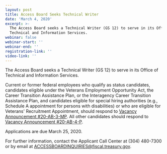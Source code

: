 ```yaml
---
layout: post
title: Access Board Seeks Technical Writer
date: 'March 4, 2020'
excerpt: >-
  The Access Board seeks a Technical Writer (GS 12) to serve in its Office of
  Technical and Information Services.
webinar: false
webinar-start: ''
webinar-end: ''
registration-link: ''
video-link: ''
---
```

The Access Board seeks a Technical Writer (GS 12) to serve in its Office of Technical and Information Services.

Current or former federal employees who qualify as status candidates, candidates eligible under the Veterans Employment Opportunity Act, the Career Transition Assistance Plan, or the Interagency Career Transition Assistance Plan, and candidates eligible for special hiring authorities (e.g., Schedule A appointment for persons with disabilities) or who are eligible for Veterans' Recruitment Appointment, should respond to [Vacancy Announcement #20-AB-3-MP](https://www.usajobs.gov/GetJob/ViewDetails/561713200). All other candidates should respond to [Vacancy Announcement #20-AB-4-P](https://www.usajobs.gov/GetJob/ViewDetails/561723100).

Applications are due March 25, 2020.

For further information, contact the Applicant Call Center at (304) 480-7300 or by email at[](mailto:ACCESSBOARDINQUIRIES@fiscal.treasury.gov.) [ACCESSBOARDINQUIRIES@fiscal.treasury.gov](mailto:ACCESSBOARDINQUIRIES@fiscal.treasury.gov).
